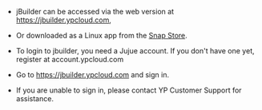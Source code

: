 * jBuilder can be accessed via the web version at https://jbuilder.ypcloud.com, <br> 
* Or downloaded as a Linux app from the [Snap Store](https://snapcraft.io/jbuilder).

* To login to jbuilder, you need a Jujue account. If you don't have one yet, register at account.ypcloud.com
* Go to https://jbuilder.ypcloud.com and sign in. <br>
* If you are unable to sign in, please contact YP Customer Support for assistance. 
